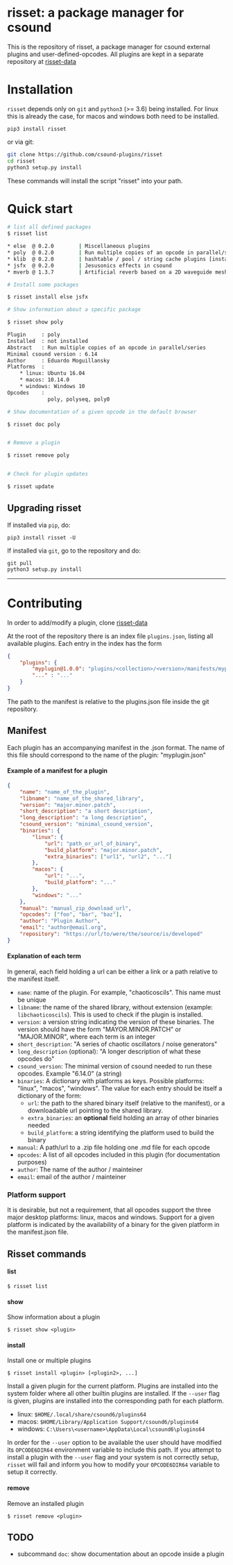 # risset: a package manager for csound

This is the repository of risset, a package manager for csound external
plugins and user-defined-opcodes. All plugins are kept in a separate
repository at [risset-data](https://github.com/csound-plugins/risset-data)

# Installation

`risset` depends only on `git` and `python3` (>= 3.6) being installed. For linux this is 
already the case, for macos and windows both need to be installed.

```
pip3 install risset
```

or via git:

```bash
git clone https://github.com/csound-plugins/risset
cd risset
python3 setup.py install
```

These commands will install the script "risset" into your path.

# Quick start

```bash
# list all defined packages
$ risset list

* else  @ 0.2.0        | Miscellaneous plugins
* poly  @ 0.2.0        | Run multiple copies of an opcode in parallel/series
* klib  @ 0.2.0        | hashtable / pool / string cache plugins [installed 0.2.0]
* jsfx  @ 0.2.0        | Jesusonics effects in csound
* mverb @ 1.3.7        | Artificial reverb based on a 2D waveguide mesh

# Install some packages

$ risset install else jsfx

# Show information about a specific package

$ risset show poly

Plugin     : poly
Installed  : not installed
Abstract   : Run multiple copies of an opcode in parallel/series
Minimal csound version : 6.14
Author     : Eduardo Moguillansky
Platforms  :
    * linux: Ubuntu 16.04
    * macos: 10.14.0
    * windows: Windows 10
Opcodes    :
             poly, polyseq, poly0

# Show documentation of a given opcode in the default browser

$ risset doc poly


# Remove a plugin

$ risset remove poly


# Check for plugin updates

$ risset update

```

## Upgrading risset 

If installed via `pip`, do:

    pip3 install risset -U

If installed via `git`, go to the repository and do:

    git pull
    python3 setup.py install


-----

# Contributing

In order to add/modify a plugin, clone [risset-data](https://github.com/csound-plugins/risset-data)

At the root of the repository there is an index file `plugins.json`, listing all available
plugins. Each entry in the index has the form

```json
{
    "plugins": {
        "myplugin@1.0.0": "plugins/<collection>/<version>/manifests/myplugin.json",
        "..." : "..."
    }
}
```

The path to the manifest is relative to the plugins.json file inside the git repository.

## Manifest

Each plugin has an accompanying manifest in the .json format. The name of this file
should correspond to the name of the plugin: "myplugin.json"

#### Example of a manifest for a plugin

```json
{
    "name": "name_of_the_plugin",
    "libname": "name_of_the_shared_library",
    "version": "major.minor.patch",
    "short_description": "a short description",
    "long_description": "a long description",
    "csound_version": "minimal_csound_version",
    "binaries": {
        "linux": {
            "url": "path_or_url_of_binary",
            "build_platform": "major.minor.patch",
            "extra_binaries": ["url1", "url2", "..."]
        },
        "macos": {
            "url": "...",
            "build_platform": "..."
        },
        "windows": "..."
    },
    "manual": "manual_zip_download_url",
    "opcodes": ["foo", "bar", "baz"],
    "author": "Plugin Author",
    "email": "author@email.org",
    "repository": "https://url/to/were/the/source/is/developed"
}
```

#### Explanation of each term

In general, each field holding a url can be either a link or a path relative to
the manifest itself.

* `name`: name of the plugin. For example, "chaoticoscils". This name must be unique
* `libname`: the name of the shared library, without extension (example: `libchaoticoscils`).
    This is used to check if the plugin is installed.
* `version`: a version string indicating the version of these binaries. The version
    should have the form "MAYOR.MINOR.PATCH" or "MAJOR.MINOR", where each term is
    an integer
* `short_description`: "A series of chaotic oscillators / noise generators"
* `long_description` (optional): "A longer description of what these opcodes do"
* `csound_version`: The minimal version of csound needed to run these opcodes.
    Example "6.14.0" (a string)
* `binaries`: A dictionary with platforms as keys. Possible platforms: "linux", "macos", "windows".
    The value for each entry should be itself a dictionary of the form:
    * `url`: the path to the shared binary itself (relative to the manifest), or
    a downloadable url pointing to the shared library.
    * `extra_binaries`: an **optional** field holding an array of other binaries needed
    * `build_platform`: a string identifying the platform used to build the binary
* `manual`: A path/url to a .zip file holding one .md file for each opcode
* `opcodes`: A list of all opcodes included in this plugin (for documentation purposes)
* `author`: The name of the author / mainteiner
* `email`: email of the author / mainteiner

### Platform support

It is desirable, but not a requirement, that all opcodes support the three major desktop
platforms: linux, macos and windows. Support for a given platform is indicated by the availability of
a binary for the given platform in the manifest.json file.

## Risset commands

#### list

    $ risset list

#### show

Show information about a plugin

    $ risset show <plugin>


#### install

Install one or multiple plugins

    $ risset install <plugin> [<plugin2>, ...]

Install a given plugin for the current platform. Plugins are installed into
the system folder where all other builtin plugins are installed. If the `--user`
flag is given, plugins are installed into the corresponding path for each platform.

* linux: `$HOME/.local/share/csound6/plugins64`
* macos: `$HOME/Library/Application Support/csound6/plugins64`
* windows: `C:\Users\<username>\AppData\Local\csound6\plugins64`


In order for the `--user` option to be available the user should have modified its `OPCODE6DIR64`
environment variable to include this path. If you attempt to install a plugin with the `--user` flag
and your system is not correctly setup, `risset` will fail and inform you how to modify your `OPCODE6DIR64`
variable to setup it correctly. 


#### remove

Remove an installed plugin

    $ risset remove <plugin>
    

## TODO

* subcommand `doc`: show documentation about an opcode inside a plugin
